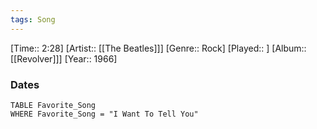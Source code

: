 ```yaml
---
tags: Song  
---
```

[Time:: 2:28]
[Artist:: [[The Beatles]]]
[Genre:: Rock]
[Played:: ]
[Album:: [[Revolver]]]
[Year:: 1966]
### Dates
````dataview
TABLE Favorite_Song
WHERE Favorite_Song = "I Want To Tell You"
````
